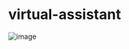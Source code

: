 # virtual-assistant
![image](https://github.com/LokeshwariAnamalamudi/virtual-assistant/assets/126390841/953a5ffc-5adb-4f9c-8244-8f721df68154)

